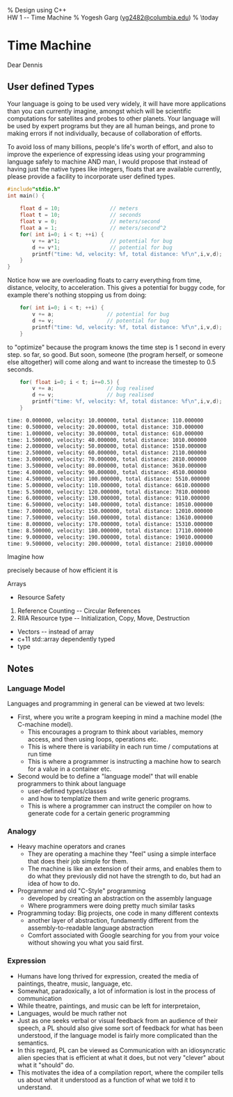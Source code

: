 % Design using C++ \
HW 1 -- Time Machine
% Yogesh Garg (yg2482@columbia.edu)
% \today

# Time Machine

Dear Dennis

## User defined Types
Your language is going to be used very widely, it will have more applications
than you can currently imagine, amongst which will be scientific computations
for satellites and probes to other planets. Your language will be used by
expert programs but they are all human beings, and prone to making errors if
not individually, because of collaboration of efforts.

To avoid loss of many billions, people's life's worth of effort, and also to
improve the experience of expressing ideas using your programming language
safely to machine AND man, I would propose that instead of having
just the native types like integers, floats that are available currently,
please provide a facility to incorporate user defined types.

``` c
#include"stdio.h"
int main() {
  
    float d = 10;                // meters
    float t = 10;                // seconds
    float v = 0;                 // meters/second
    float a = 1;                 // meters/second^2
    for( int i=0; i < t; ++i) {
        v += a*1;                // potential for bug
        d += v*1;                // potential for bug
        printf("time: %d, velocity: %f, total distance: %f\n",i,v,d);
    }
}
```

Notice how we are overloading floats to carry everything from time, distance,
velocity, to acceleration. This gives a potential for buggy code, for example
there's nothing stopping us from doing:
``` c
    for( int i=0; i < t; ++i) {
        v += a;                 // potential for bug
        d += v;                 // potential for bug
        printf("time: %d, velocity: %f, total distance: %f\n",i,v,d);
    }
```
to "optimize" because the program knows the time step is 1 second in every step.
so far, so good. But soon, someone (the program herself, or someone else
altogether) will come along and want to increase the timestep to 0.5 seconds.
``` c
    for( float i=0; i < t; i+=0.5) {
        v += a;                 // bug realised
        d += v;                 // bug realised
        printf("time: %f, velocity: %f, total distance: %f\n",i,v,d);
    }
```
``` txt
time: 0.000000, velocity: 10.000000, total distance: 110.000000
time: 0.500000, velocity: 20.000000, total distance: 310.000000
time: 1.000000, velocity: 30.000000, total distance: 610.000000
time: 1.500000, velocity: 40.000000, total distance: 1010.000000
time: 2.000000, velocity: 50.000000, total distance: 1510.000000
time: 2.500000, velocity: 60.000000, total distance: 2110.000000
time: 3.000000, velocity: 70.000000, total distance: 2810.000000
time: 3.500000, velocity: 80.000000, total distance: 3610.000000
time: 4.000000, velocity: 90.000000, total distance: 4510.000000
time: 4.500000, velocity: 100.000000, total distance: 5510.000000
time: 5.000000, velocity: 110.000000, total distance: 6610.000000
time: 5.500000, velocity: 120.000000, total distance: 7810.000000
time: 6.000000, velocity: 130.000000, total distance: 9110.000000
time: 6.500000, velocity: 140.000000, total distance: 10510.000000
time: 7.000000, velocity: 150.000000, total distance: 12010.000000
time: 7.500000, velocity: 160.000000, total distance: 13610.000000
time: 8.000000, velocity: 170.000000, total distance: 15310.000000
time: 8.500000, velocity: 180.000000, total distance: 17110.000000
time: 9.000000, velocity: 190.000000, total distance: 19010.000000
time: 9.500000, velocity: 200.000000, total distance: 21010.000000
```

Imagine how 

precisely because of how efficient it is

Arrays

 * Resource Safety

  1. Reference Counting
    -- Circular References
  2. RIIA
  Resource type
    -- Initialization, Copy, Move, Destruction

 * Vectors -- instead of array
 * c+11 std::array dependently typed
 * type

## Notes

### Language Model

Languages and programming in general can be viewed at two levels:

* First, where you write a program keeping in mind a machine model (the C-machine model).
    + This encourages a program to think about variables, memory access, and then using loops, operations etc.
    + This is where there is variability in each run time / computations at run time
    + This is where a programmer is instructing a machine how to search for a value in a container etc.
* Second would be to define a "language model" that will enable programmers to think about language
    + user-defined types/classes
    + and how to templatize them and write generic programs.
    + This is where a programmer can instruct the compiler on how to generate code for a certain generic programming

### Analogy
* Heavy machine operators and cranes
    - They are operating a machine they "feel" using a simple interface that does their job simple for them.
    - The machine is like an extension of their arms, and enables them to do what they previously did not have the
    strength to do, but had an idea of how to do.
* Programmer and old "C-Style" programming
    - developed by creating an abstraction on the assembly language
    - Where programmers were doing pretty much similar tasks
* Programming today: Big projects, one code in many different contexts
    - another layer of abstraction, fundamently different from the assembly-to-readable language abstraction
    - Comfort associated with Google searching for you from your voice without showing you what you said first.

### Expression
* Humans have long thrived for expression, created the media of paintings, theatre, music, language, etc.
* Somewhat, paradoxically, a lot of information is lost in the process of communication
* While theatre, paintings, and music can be left for interpretaion,
* Languages, would be much rather not
* Just as one seeks verbal or visual feedback from an audience of their speech, a PL should also give
  some sort of feedback for what has been understood, if the language model is fairly more complicated
  than the semantics.
* In this regard, PL can be viewed as Communication with an idiosyncratic alien species that is efficient
  at what it does, but not very "clever" about what it "should" do.
* This motivates the idea of a compilation report, where the compiler tells us about what it understood
  as a function of what we told it to understand.


